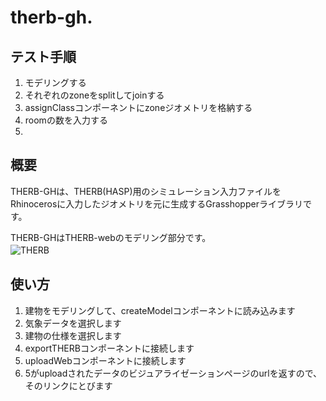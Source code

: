 # therb-gh.  

## テスト手順  
1. モデリングする  
2. それぞれのzoneをsplitしてjoinする  
3. assignClassコンポーネントにzoneジオメトリを格納する  
4. roomの数を入力する  
5. 

## 概要  
THERB-GHは、THERB(HASP)用のシミュレーション入力ファイルをRhinocerosに入力したジオメトリを元に生成するGrasshopperライブラリです。  

THERB-GHはTHERB-webのモデリング部分です。  
![THERB](https://user-images.githubusercontent.com/90674244/142145820-0d25d627-ebec-4a77-b8c4-75bc51a68175.png)　　

## 使い方  
1. 建物をモデリングして、createModelコンポーネントに読み込みます  
2. 気象データを選択します  
3. 建物の仕様を選択します  
4. exportTHERBコンポーネントに接続します  
5. uploadWebコンポーネントに接続します  
6. 5がuploadされたデータのビジュアライゼーションページのurlを返すので、そのリンクにとびます  
